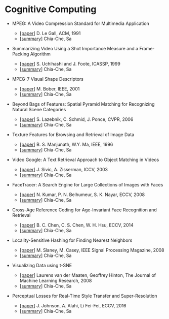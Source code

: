 # Cognitive Computing

- MPEG: A Video Compression Standard for Multimedia Application
  - [[paper](https://sites.cs.ucsb.edu/~almeroth/classes/W10.290F/papers/legall-acm-91.pdf)] D. Le Gall, ACM, 1991
  - [[summary](./mpeg-a_video_compression_standard_for_multimedia_application.md)] Chia-Che, Sa

- Summarizing Video Using a Shot Importance Measure and a Frame-Packing Algorithm
  - [[paper](https://www.fxpal.com/publications/summarizing-video-using-a-shot-importance-measure-and-a-frame-packing-algorithm.pdf)] S. Uchihashi and J. Foote, ICASSP, 1999
  - [[summary](./summarizing_video_using_a_shot_importance_measure_and_a_frame-packing_algorithm.md)] Chia-Che, Sa

- MPEG-7 Visual Shape Descriptors
  - [[paper](http://www.ee.columbia.edu/~sfchang/course/vis/REF/bober-01.pdf)] M. Bober, IEEE, 2001
  - [[summary](./mpeg-7_visual_shape_descriptors.md)] Chia-Che, Sa

- Beyond Bags of Features: Spatial Pyramid Matching for Recognizing Natural Scene Categories
  - [[paper](https://inc.ucsd.edu/~marni/Igert/Lazebnik_06.pdf)] S. Lazebnik, C. Schmid, J. Ponce, CVPR, 2006
  - [[summary](./beyond_bags_of_features-spatial_pyramid_matching_for_recognizing_natural_scene_categories.md)] Chia-Che, Sa

- Texture Features for Browsing and Retrieval of Image Data
  - [[paper](https://www.csie.ntu.edu.tw/~b97053/paper/Texture%20features%20for%20browsing%20and%20retrieval%20of%20image%20data.pdf)] B. S. Manjunath, W.Y. Ma, IEEE, 1996
  - [[summary](./texture_features_for_browsing_and_retrieval_of_image_data.md)] Chia-Che, Sa

- Video Google: A Text Retrieval Approach to Object Matching in Videos
  - [[paper](http://www.robots.ox.ac.uk/~vgg/publications/papers/sivic03.pdf)] J. Sivic, A. Zisserman, ICCV, 2003
  - [[summary](./video_google-a_text_retrieval_approach_to_object_matching_in_videos.md)] Chia-Che, Sa

- FaceTracer: A Search Engine for Large Collections of Images with Faces
  - [[paper](http://www1.cs.columbia.edu/CAVE/publications/pdfs/Kumar_ECCV08.pdf)] N. Kumar, P. N. Belhumeur, S. K. Nayar, ECCV, 2008
  - [[summary](./facetracer-a_search_engine_for_large_collections_of_images_with_faces.md)] Chia-Che, Sa

- Cross-Age Reference Coding for Age-Invariant Face Recognition and Retrieval
  - [[paper](http://cmlab.csie.ntu.edu.tw/~sirius42/papers/chen14eccv.pdf)] B. C. Chen, C. S. Chen, W. H. Hsu, ECCV, 2014
  - [[summary](./cross-age_reference_coding_cor_age-invariant_face_recognition_and_retrieval.md)] Chia-Che, Sa
  
- Locality-Sensitive Hashing for Finding Nearest Neighbors
  - [[paper](https://www.slaney.org/malcolm/yahoo/Slaney2008-LSHTutorial.pdf)] M. Slaney, M. Casey, IEEE Signal Processing Magazine, 2008
  - [[summary](./locality-sensitive_hashing_for_finding_nearest_neighbors.md)] Chia-Che, Sa

- Visualizing Data using t-SNE
  - [[paper](http://www.jmlr.org/papers/volume9/vandermaaten08a/vandermaaten08a.pdf)] Laurens van der Maaten, Geoffrey Hinton, The Journal of Machine Learning Research, 2008
  - [[summary](./visualizing_data_using_t-sne.md)] Chia-Che, Sa

- Perceptual Losses for Real-Time Style Transfer and Super-Resolution
  - [[paper](https://arxiv.org/pdf/1603.08155.pdf)] J. Johnson, A. Alahi, Li Fei-Fei, ECCV, 2016
  - [[summary](./perceptual_losses_for_real-time_style_transfer_and_super-resolution.md)] Chia-Che, Sa
